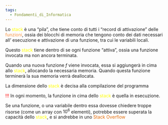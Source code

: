 ```yaml
---
tags:
  - Fondamenti_di_Informatica
---
```


Lo <font color="#ffff00">stack</font> è una “pila”, che tiene conto di tutti i “record di attivazione” delle <font color="#f79646">funzioni</font>, ossia dei blocchi di memoria che tengono conto dei dati necessari all’ esecuzione e attivazione di una funzione, tra cui le variabili locali.

Questo <font color="#ffff00">stack</font> tiene dentro di se ogni funzione “attiva”, ossia una funzione invocata ma non ancora terminata.

Quando una nuova funzione $f$ viene invocata, essa si aggiungerà in cima allo <font color="#ffff00">stack</font>, allocando la necessaria memoria. Quando questa funzione terminerà la sua memoria verrà deallocata.

La dimensione dello <font color="#ffff00">stack</font> è decisa alla compilazione del programma

<font color="#ff0000">!!!</font> In ogni momento, la funzione in cima dello <font color="#ffff00">stack</font> è quella in esecuzione.

Se una funzione, o una variabile dentro essa dovesse chiedere troppe risorse (come un array con $10^6$ elementi), potrebbe essere superata la capacità dello <font color="#ffff00">stack</font>, e si andrebbe in uno <font color="#e36c09">Stack Overflow</font>